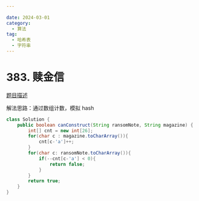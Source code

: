 ```yaml
---
 
date: 2024-03-01
category: 
  - 算法
tag: 
  - 哈希表
  - 字符串
---
```




# 383. 赎金信

<Badge text="简单" type="tip" vertical="middle" />

[题目描述](https://leetcode.cn/problems/ransom-note/description/?envType=study-plan-v2&envId=top-interview-150)


解法思路：通过数组计数，模拟 hash

```java
class Solution {
    public boolean canConstruct(String ransomNote, String magazine) {
        int[] cnt = new int[26];
        for(char c : magazine.toCharArray()){
            cnt[c-'a']++;
        }
        for(char c: ransomNote.toCharArray()){
            if(--cnt[c-'a'] < 0){
                return false;
            }
        }
        return true;
    }
}
```